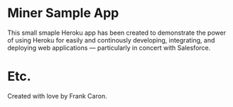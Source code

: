 # Miner Sample App

This small smaple Heroku app has been created to demonstrate the power of using Heroku for easily and continously developing, integrating, and deploying web applications — particularly in concert with Salesforce.

# Etc.

Created with love by Frank Caron.